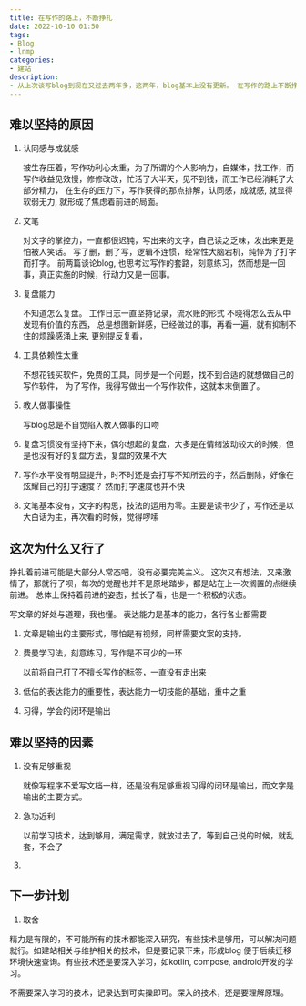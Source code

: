 ```yaml
---
title: 在写作的路上，不断挣扎
date: 2022-10-10 01:50
tags:
- Blog
- lnmp
categories:
- 建站
description: 
- 从上次谈写blog到现在又过去两年多，这两年，blog基本上没有更新。 在写作的路上不断挣扎，文笔，目的，写作成就感, 认同感，归属感。在挣扎中曲折前进。这次是将blog搭好了，除了整理一下以前的文章，这第一篇文章，继续复盘这段时间挣扎的过程与后续的一些计划。
---
```


## 难以坚持的原因

1. 认同感与成就感

    被生存压着，写作功利心太重，为了所谓的个人影响力，自媒体，找工作，而写作收益见效慢，修修改改，忙活了大半天，见不到钱，而工作已经消耗了大部分精力， 在生存的压力下，写作获得的那点排解，认同感，成就感, 就显得软弱无力, 就形成了焦虑着前进的局面。

2. 文笔

    对文字的掌控力，一直都很迟钝，写出来的文字，自己读之乏味，发出来更是怕被人笑话。
    写了删，删了写，逻辑不连惯，经常性大脑宕机，纯悴为了打字而打字。
    前两篇谈论blog, 也思考过写作的套路，刻意练习，然而想是一回事，真正实施的时候，行动力又是一回事。

3. 复盘能力

    不知道怎么复盘。
    工作日志一直坚持记录，流水账的形式
    不晓得怎么去从中发现有价值的东西，
    总是想图新鲜感，已经做过的事，再看一遍，就有抑制不住的烦躁感涌上来, 更别提反复看，

4. 工具依赖性太重

    不想花钱买软件，免费的工具，同步是一个问题，找不到合适的就想做自己的写作软件，
    为了写作，我得写做出一个写作软件，这就本末倒置了。

5. 教人做事操性

    写blog总是不自觉陷入教人做事的口吻

3. 复盘习惯没有坚持下来，偶尔想起的复盘，大多是在情绪波动较大的时候，但是也没有好的复盘方法，复盘的效果不大
4. 写作水平没有明显提升，时不时还是会打写不知所云的字，然后删除，好像在炫耀自己的打字速度？ 然而打字速度也并不快
5. 文笔基本没有，文字的构思，技法的运用为零。主要是读书少了，写作还是以大白话为主，再次看的时候，觉得啰嗦

## 这次为什么又行了

挣扎着前进可能是大部分人常态吧，没有必要完美主义。
这次又有想法，又来激情了，那就行了呗，每次的觉醒也并不是原地踏步，都是站在上一次搁置的点继续前进。
总体上保持着前进的姿态，拉长了看，也是一个积极的状态。

写文章的好处与道理，我也懂。
表达能力是基本的能力，各行各业都需要


1. 文章是输出的主要形式，哪怕是有视频，同样需要文案的支持。
2. 费曼学习法，刻意练习，写作是不可少的一环

	以前将自己打了不擅长写作的标签，一直没有走出来

3. 低估的表达能力的重要性，表达能力一切技能的基础，重中之重
4. 习得，学会的闭环是输出
	

## 难以坚持的因素

1. 没有足够重视

	就像写程序不爱写文档一样，还是没有足够重视习得的闭环是输出，而文字是输出的主要方式。

2. 急功近利

	以前学习技术，达到够用，满足需求，就放过去了，等到自己说的时候，就乱套，不会了

3. 

## 下一步计划

1. 取舍

精力是有限的，不可能所有的技术都能深入研究，有些技术是够用，可以解决问题就行。如建站相关与维护相关的技术，但是要记录下来，形成blog 便于后续迁移环境快速查询。有些技术还是要深入学习，如kotlin, compose, android开发的学习。

不需要深入学习的技术，记录达到可实操即可。深入的技术，还是要理解原理。

